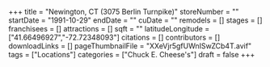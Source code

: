 +++
title = "Newington, CT (3075 Berlin Turnpike)"
storeNumber = ""
startDate = "1991-10-29"
endDate = ""
cuDate = ""
remodels = []
stages = []
franchisees = []
attractions = []
sqft = ""
latitudeLongitude = ["41.66496927","-72.72348093"]
citations = []
contributors = []
downloadLinks = []
pageThumbnailFile = "XXeVjr5gfUWnISwZCb4T.avif"
tags = ["Locations"]
categories = ["Chuck E. Cheese's"]
draft = false
+++
